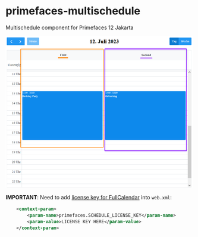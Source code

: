 # primefaces-multischedule
Multischedule component for Primefaces 12 Jakarta

![Screenshot](/screenshot.png)

**IMPORTANT**: Need to add [license key for FullCalendar](https://fullcalendar.io/license) into `web.xml`:

```xml
	<context-param>
		<param-name>primefaces.SCHEDULE_LICENSE_KEY</param-name>
		<param-value>LICENSE KEY HERE</param-value>
	</context-param>
```